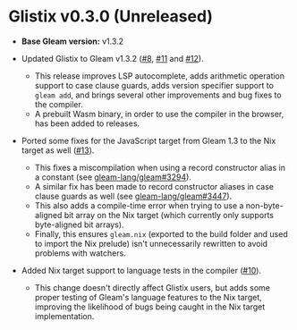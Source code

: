 # Glistix v0.3.0 (Unreleased)

- **Base Gleam version:** v1.3.2

- Updated Glistix to Gleam v1.3.2 ([#8](https://github.com/Glistix/glistix/pull/8), [#11](https://github.com/Glistix/glistix/pull/11) and [#12](https://github.com/Glistix/glistix/pull/12)).
    - This release improves LSP autocomplete, adds arithmetic operation support to case clause guards, adds version specifier support to `gleam add`, and brings several other improvements and bug fixes to the compiler.
    - A prebuilt Wasm binary, in order to use the compiler in the browser, has been added to releases.
- Ported some fixes for the JavaScript target from Gleam 1.3 to the Nix target as well ([#13](https://github.com/Glistix/glistix/pull/13)).
    - This fixes a miscompilation when using a record constructor alias in a constant (see [gleam-lang/gleam#3294](https://github.com/gleam-lang/gleam/issues/3294)).
    - A similar fix has been made to record constructor aliases in case clause guards as well (see [gleam-lang/gleam#3447](https://github.com/gleam-lang/gleam/pull/3447)).
    - This also adds a compile-time error when trying to use a non-byte-aligned bit array on the Nix target (which currently only supports byte-aligned bit arrays).
    - Finally, this ensures `gleam.nix` (exported to the build folder and used to import the Nix prelude) isn't unnecessarily rewritten to avoid problems with watchers.
- Added Nix target support to language tests in the compiler ([#10](https://github.com/Glistix/glistix/pull/10)).
    - This change doesn't directly affect Glistix users, but adds some proper testing of Gleam's language features to the Nix target, improving the likelihood of bugs being caught in the Nix target implementation.

